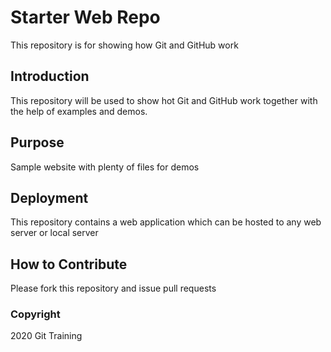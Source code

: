# Starter Web Repo
This repository is for showing how Git and GitHub work

## Introduction
This repository will be used to show hot Git and GitHub work together with the help of examples and demos.

## Purpose
Sample website with plenty of files for demos

## Deployment
This repository contains a web application which can be hosted to any web server or local server

## How to Contribute
Please fork this repository and issue pull requests


### Copyright
2020 Git Training